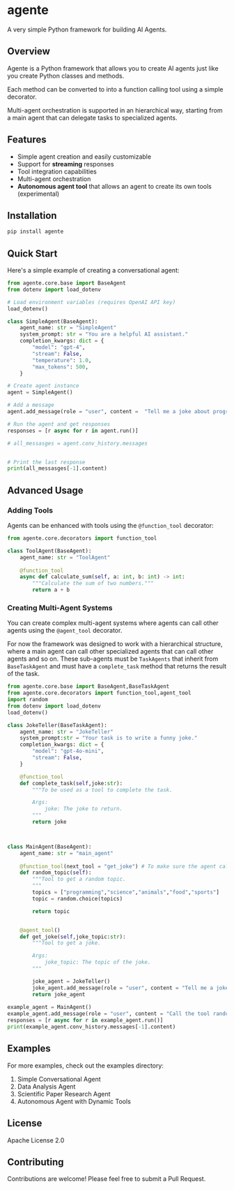 # agente

A very simple Python framework for building AI Agents. 

## Overview

Agente is a Python framework that allows you to create AI agents just like you create Python classes and methods. 

Each method can be converted to into a function calling tool using a simple decorator. 

Multi-agent orchestration is supported in an hierarchical way, starting from a main agent that can delegate tasks to specialized agents. 


## Features

- Simple agent creation and easily customizable
- Support for **streaming** responses
- Tool integration capabilities
- Multi-agent orchestration
- **Autonomous agent tool**  that allows an agent to create its own tools (experimental)

## Installation

```bash
pip install agente
```

## Quick Start

Here's a simple example of creating a conversational agent:

```python
from agente.core.base import BaseAgent
from dotenv import load_dotenv

# Load environment variables (requires OpenAI API key)
load_dotenv()

class SimpleAgent(BaseAgent):
    agent_name: str = "SimpleAgent"
    system_prompt: str = "You are a helpful AI assistant."
    completion_kwargs: dict = {
        "model": "gpt-4",
        "stream": False,
        "temperature": 1.0,
        "max_tokens": 500,
    }

# Create agent instance
agent = SimpleAgent()

# Add a message
agent.add_message(role = "user", content =  "Tell me a joke about programming.")

# Run the agent and get responses
responses = [r async for r in agent.run()]

# all_messasges = agent.conv_history.messages


# Print the last response
print(all_messasges[-1].content)
```

## Advanced Usage

### Adding Tools

Agents can be enhanced with tools using the `@function_tool` decorator:

```python
from agente.core.decorators import function_tool

class ToolAgent(BaseAgent):
    agent_name: str = "ToolAgent"
    
    @function_tool
    async def calculate_sum(self, a: int, b: int) -> int:
        """Calculate the sum of two numbers."""
        return a + b
```

### Creating Multi-Agent Systems

You can create complex multi-agent systems where agents can call other agents using the `@agent_tool` decorator. 

For now the framework was designed to work with a hierarchical structure, where a main agent can call other specialized agents that can call other agents and so on. These sub-agents must be `TaskAgents` that inherit from `BaseTaskAgent` and must have a `complete_task` method that returns the result of the task.

```python
from agente.core.base import BaseAgent,BaseTaskAgent
from agente.core.decorators import function_tool,agent_tool
import random
from dotenv import load_dotenv
load_dotenv()

class JokeTeller(BaseTaskAgent):
    agent_name: str = "JokeTeller"
    system_prompt:str = "Your task is to write a funny joke."
    completion_kwargs: dict = {
        "model": "gpt-4o-mini",
        "stream": False,
    }

    @function_tool
    def complete_task(self,joke:str):
        """To be used as a tool to complete the task.

        Args:
            joke: The joke to return.
        """
        return joke



class MainAgent(BaseAgent):
    agent_name: str = "main_agent"
    
    @function_tool(next_tool = "get_joke") # To make sure the agent calls the get_joke tool we add the next_tool argument to force it.
    def random_topic(self):
        """Tool to get a random topic.
        """
        topics = ["programming","science","animals","food","sports"]
        topic = random.choice(topics)

        return topic


    @agent_tool()
    def get_joke(self,joke_topic:str):
        """Tool to get a joke.

        Args:
            joke_topic: The topic of the joke.
        """

        joke_agent = JokeTeller()
        joke_agent.add_message(role = "user", content = "Tell me a joke about " + joke_topic)
        return joke_agent
    
example_agent = MainAgent()
example_agent.add_message(role = "user", content = "Call the tool random_topic to get a random topic and then tell  me a joke about it")
responses = [r async for r in example_agent.run()]
print(example_agent.conv_history.messages[-1].content)
```

## Examples

For more examples, check out the examples directory:

1. Simple Conversational Agent
2. Data Analysis Agent
3. Scientific Paper Research Agent
4. Autonomous Agent with Dynamic Tools

## License

Apache License 2.0

## Contributing

Contributions are welcome! Please feel free to submit a Pull Request.

